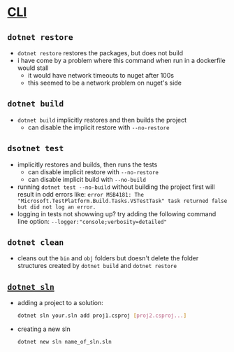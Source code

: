 # [CLI](https://docs.microsoft.com/en-us/dotnet/core/tools/dotnet)

## `dotnet restore`
- `dotnet restore` restores the packages, but does not build
- i have come by a problem where this command when run in a dockerfile would stall
  - it would have network timeouts to nuget after 100s
  - this seemed to be a network problem on nuget's side

## `dotnet build`
- `dotnet build` implicitly restores and then builds the project
  - can disable the implicit restore with `--no-restore`

## `dsotnet test`
- implicitly restores and builds, then runs the tests
  - can disable implicit restore with `--no-restore`
  - can disable implicit build with `--no-build`
- running `dotnet test --no-build` without building the project first will result in odd errors like: `error MSB4181: The "Microsoft.TestPlatform.Build.Tasks.VSTestTask" task returned false but did not log an error.`
- logging in tests not showwing up? try adding the following command line option: `--logger:"console;verbosity=detailed"`

## `dotnet clean`
- cleans out the `bin` and `obj` folders but doesn't delete the folder structures created by `dotnet build` and `dotnet restore`

## [`dotnet sln`](https://docs.microsoft.com/en-us/dotnet/core/tools/dotnet-sln)
- adding a project to a solution:
    ```bash
    dotnet sln your.sln add proj1.csproj [proj2.csproj...]
    ```
- creating a new sln
    ```bash
    dotnet new sln name_of_sln.sln
    ```
